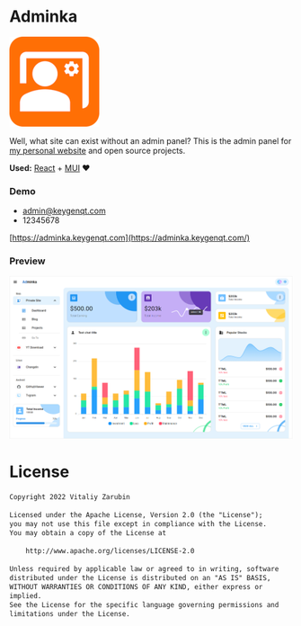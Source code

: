 Adminka
===================

![alt text](data/logo160.png)

Well, what site can exist without an admin panel? This is the admin panel for [my personal website](https://github.com/keygenqt/vz-site-react) and open source
projects.

**Used:** [React](https://reactjs.org/) + [MUI](https://mui.com/) :heart:

### Demo

* admin@keygenqt.com
* 12345678

[https://adminka.keygenqt.com](https://adminka.keygenqt.com/)

### Preview

![alt text](data/preview.png)

# License

```
Copyright 2022 Vitaliy Zarubin

Licensed under the Apache License, Version 2.0 (the "License");
you may not use this file except in compliance with the License.
You may obtain a copy of the License at

    http://www.apache.org/licenses/LICENSE-2.0

Unless required by applicable law or agreed to in writing, software
distributed under the License is distributed on an "AS IS" BASIS,
WITHOUT WARRANTIES OR CONDITIONS OF ANY KIND, either express or implied.
See the License for the specific language governing permissions and
limitations under the License.
```